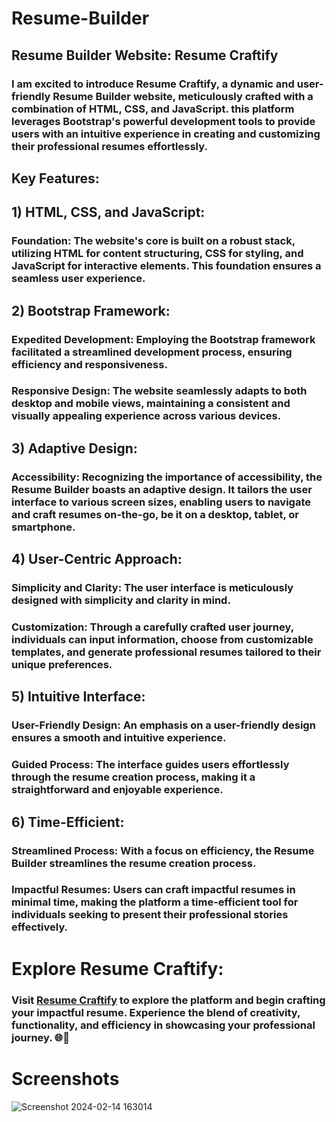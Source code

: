 # Resume-Builder

## Resume Builder Website: Resume Craftify

### I am excited to introduce Resume Craftify, a dynamic and user-friendly Resume Builder website, meticulously crafted with a combination of HTML, CSS, and JavaScript. this platform leverages Bootstrap's powerful development tools to provide users with an intuitive experience in creating and customizing their professional resumes effortlessly.

## Key Features:

## 1) HTML, CSS, and JavaScript:

  ### Foundation: The website's core is built on a robust stack, utilizing HTML for content structuring, CSS for styling, and JavaScript for interactive elements. This foundation ensures a seamless user experience.
## 2) Bootstrap Framework:

  ### Expedited Development: Employing the Bootstrap framework facilitated a streamlined development process, ensuring efficiency and responsiveness.
  ### Responsive Design: The website seamlessly adapts to both desktop and mobile views, maintaining a consistent and visually appealing experience across various devices.
## 3) Adaptive Design:

  ### Accessibility: Recognizing the importance of accessibility, the Resume Builder boasts an adaptive design. It tailors the user interface to various screen sizes, enabling users to navigate and craft resumes on-the-go, be it on a desktop, tablet, or smartphone.
## 4) User-Centric Approach:

  ### Simplicity and Clarity: The user interface is meticulously designed with simplicity and clarity in mind.
  ### Customization: Through a carefully crafted user journey, individuals can input information, choose from customizable templates, and generate professional resumes tailored to their unique preferences.
## 5) Intuitive Interface:

  ### User-Friendly Design: An emphasis on a user-friendly design ensures a smooth and intuitive experience.
  ### Guided Process: The interface guides users effortlessly through the resume creation process, making it a straightforward and enjoyable experience.
## 6) Time-Efficient:

   ### Streamlined Process: With a focus on efficiency, the Resume Builder streamlines the resume creation process.
   ### Impactful Resumes: Users can craft impactful resumes in minimal time, making the platform a time-efficient tool for individuals seeking to present their professional stories effectively.
# Explore Resume Craftify:
### Visit [Resume Craftify](https://iamvny.github.io/Resume-Builder/) to explore the platform and begin crafting your impactful resume. Experience the blend of creativity, functionality, and efficiency in showcasing your professional journey. 🌐📄

# Screenshots
![Screenshot 2024-02-14 163014](https://github.com/iamvny/Resume-Builder/assets/146625204/589fac6e-18d8-4183-872f-04268cbb8521)
















